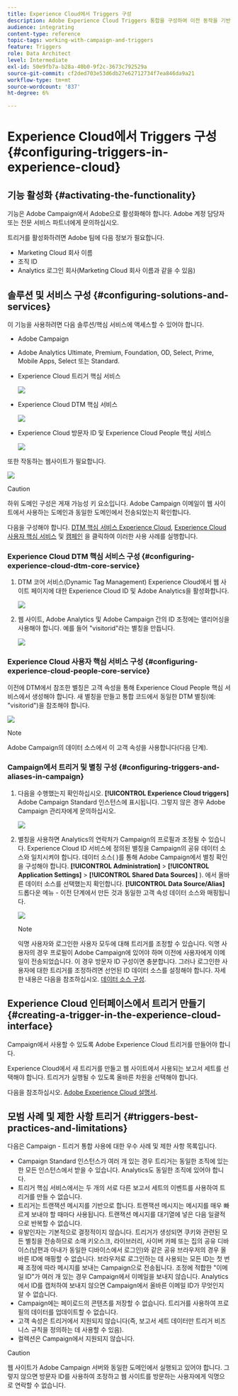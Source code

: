 ```yaml
---
title: Experience Cloud에서 Triggers 구성
description: Adobe Experience Cloud Triggers 통합을 구성하여 이전 동작을 기반으로 고객에게 개인화된 게재 전송을 시작하는 방법에 대해 알아봅니다.
audience: integrating
content-type: reference
topic-tags: working-with-campaign-and-triggers
feature: Triggers
role: Data Architect
level: Intermediate
exl-id: 50e9fb7a-b28a-40b0-9f2c-3673c792529a
source-git-commit: cf2ded703e53d6db27e62712734f7ea846da9a21
workflow-type: tm+mt
source-wordcount: '837'
ht-degree: 6%

---
```


# Experience Cloud에서 Triggers 구성{#configuring-triggers-in-experience-cloud}

## 기능 활성화 {#activating-the-functionality}

기능은 Adobe Campaign에서 Adobe으로 활성화해야 합니다. Adobe 계정 담당자 또는 전문 서비스 파트너에게 문의하십시오.

트리거를 활성화하려면 Adobe 팀에 다음 정보가 필요합니다.

* Marketing Cloud 회사 이름
* 조직 ID
* Analytics 로그인 회사(Marketing Cloud 회사 이름과 같을 수 있음)

## 솔루션 및 서비스 구성 {#configuring-solutions-and-services}

이 기능을 사용하려면 다음 솔루션/핵심 서비스에 액세스할 수 있어야 합니다.

* Adobe Campaign
* Adobe Analytics Ultimate, Premium, Foundation, OD, Select, Prime, Mobile Apps, Select 또는 Standard.
* Experience Cloud 트리거 핵심 서비스

  ![](assets/trigger_uc_prereq_1.png)

* Experience Cloud DTM 핵심 서비스

  ![](assets/trigger_uc_prereq_2.png)

* Experience Cloud 방문자 ID 및 Experience Cloud People 핵심 서비스

  ![](assets/trigger_uc_prereq_3.png)

또한 작동하는 웹사이트가 필요합니다.

![](assets/trigger_uc_prereq_4.png)

>[!CAUTION]
>
>하위 도메인 구성은 게재 가능성 키 요소입니다. Adobe Campaign 이메일이 웹 사이트에서 사용하는 도메인과 동일한 도메인에서 전송되었는지 확인합니다.

다음을 구성해야 합니다. [DTM 핵심 서비스 Experience Cloud](#configuring-experience-cloud-dtm-core-service), [Experience Cloud 사용자 핵심 서비스](#configuring-experience-cloud-people-core-service) 및 [캠페인](#configuring-triggers-and-aliases-in-campaign) 을 클릭하여 이러한 사용 사례를 실행합니다.

### Experience Cloud DTM 핵심 서비스 구성 {#configuring-experience-cloud-dtm-core-service}

1. DTM 코어 서비스(Dynamic Tag Management) Experience Cloud에서 웹 사이트 페이지에 대한 Experience Cloud ID 및 Adobe Analytics을 활성화합니다.

   ![](assets/trigger_uc_conf_1.png)

1. 웹 사이트, Adobe Analytics 및 Adobe Campaign 간의 ID 조정에는 앨리어싱을 사용해야 합니다. 예를 들어 &quot;visitorid&quot;라는 별칭을 만듭니다.

   ![](assets/trigger_uc_conf_2.png)

### Experience Cloud 사용자 핵심 서비스 구성 {#configuring-experience-cloud-people-core-service}

이전에 DTM에서 참조한 별칭은 고객 속성을 통해 Experience Cloud People 핵심 서비스에서 생성해야 합니다. 새 별칭을 만들고 통합 코드에서 동일한 DTM 별칭(예: &quot;visitorid&quot;)을 참조해야 합니다.

![](assets/trigger_uc_conf_3.png)

>[!NOTE]
>
>Adobe Campaign의 데이터 소스에서 이 고객 속성을 사용합니다(다음 단계).

### Campaign에서 트리거 및 별칭 구성 {#configuring-triggers-and-aliases-in-campaign}

1. 다음을 수행했는지 확인하십시오. **[!UICONTROL Experience Cloud triggers]** Adobe Campaign Standard 인스턴스에 표시됩니다. 그렇지 않은 경우 Adobe Campaign 관리자에게 문의하십시오.

   ![](assets/remarketing_1.png)

1. 별칭을 사용하면 Analytics의 연락처가 Campaign의 프로필과 조정될 수 있습니다. Experience Cloud ID 서비스에 정의된 별칭을 Campaign의 공유 데이터 소스와 일치시켜야 합니다. 데이터 소스( )를 통해 Adobe Campaign에서 별칭 확인을 구성해야 합니다. **[!UICONTROL Administration]** > **[!UICONTROL Application Settings]** > **[!UICONTROL Shared Data Sources]** ). 에서 올바른 데이터 소스를 선택했는지 확인합니다. **[!UICONTROL Data Source/Alias]** 드롭다운 메뉴 - 이전 단계에서 만든 것과 동일한 고객 속성 데이터 소스와 매핑됩니다.

   ![](assets/trigger_uc_conf_5.png)

   >[!NOTE]
   >
   >익명 사용자와 로그인한 사용자 모두에 대해 트리거를 조정할 수 있습니다. 익명 사용자의 경우 프로필이 Adobe Campaign에 있어야 하며 이전에 사용자에게 이메일이 전송되었습니다. 이 경우 방문자 ID 구성이면 충분합니다. 그러나 로그인한 사용자에 대한 트리거를 조정하려면 선언된 ID 데이터 소스를 설정해야 합니다. 자세한 내용은 다음을 참조하십시오. [데이터 소스 구성](../../integrating/using/integration-with-audience-manager-or-people-core-service.md#step-2--configure-the-data-sources).

## Experience Cloud 인터페이스에서 트리거 만들기 {#creating-a-trigger-in-the-experience-cloud-interface}

Campaign에서 사용할 수 있도록 Adobe Experience Cloud 트리거를 만들어야 합니다.

Experience Cloud에서 새 트리거를 만들고 웹 사이트에서 사용되는 보고서 세트를 선택해야 합니다. 트리거가 실행될 수 있도록 올바른 차원을 선택해야 합니다.

다음을 참조하십시오. [Adobe Experience Cloud 설명서](https://experienceleague.adobe.com/docs/experience-cloud/triggers/create.html).

## 모범 사례 및 제한 사항 트리거 {#triggers-best-practices-and-limitations}

다음은 Campaign - 트리거 통합 사용에 대한 우수 사례 및 제한 사항 목록입니다.

* Campaign Standard 인스턴스가 여러 개 있는 경우 트리거는 동일한 조직에 있는 한 모든 인스턴스에서 받을 수 있습니다. Analytics도 동일한 조직에 있어야 합니다.
* 트리거 핵심 서비스에서는 두 개의 서로 다른 보고서 세트의 이벤트를 사용하여 트리거를 만들 수 없습니다.
* 트리거는 트랜잭션 메시지를 기반으로 합니다. 트랜잭션 메시지는 메시지를 매우 빠르게 보내야 할 때마다 사용됩니다. 트랜잭션 메시지를 대기열에 넣은 다음 일괄적으로 반복할 수 없습니다.
* 유발인자는 기본적으로 결정적이지 않습니다. 트리거가 생성되면 쿠키와 관련된 모든 별칭을 전송하므로 소매 키오스크, 라이브러리, 사이버 카페 또는 집의 공유 디바이스(남편과 아내가 동일한 디바이스에서 로그인)와 같은 공유 브라우저의 경우 올바른 ID에 매핑할 수 없습니다. 브라우저로 로그인하는 데 사용되는 모든 ID는 첫 번째 조정에 따라 메시지를 보내는 Campaign으로 전송됩니다. 조정에 적합한 &quot;이메일 ID&quot;가 여러 개 있는 경우 Campaign에서 이메일을 보내지 않습니다. Analytics에서 ID를 캡처하여 보내지 않으면 Campaign에서 올바른 이메일 ID가 무엇인지 알 수 없습니다.
* Campaign에는 페이로드의 콘텐츠를 저장할 수 없습니다. 트리거를 사용하여 프로필의 데이터를 업데이트할 수 없습니다.
* 고객 속성은 트리거에서 지원되지 않습니다(즉, 보고서 세트 데이터만 트리거 비즈니스 규칙을 정의하는 데 사용할 수 있음).
* 컬렉션은 Campaign에서 지원되지 않습니다.

>[!CAUTION]
>
>웹 사이트가 Adobe Campaign 서버와 동일한 도메인에서 실행되고 있어야 합니다. 그렇지 않으면 방문자 ID를 사용하여 조정하고 웹 사이트를 방문하는 사용자에게 익명으로 연락할 수 없습니다.
